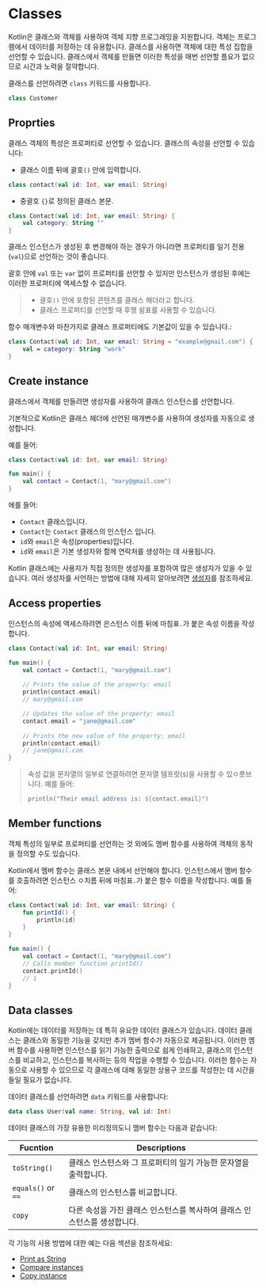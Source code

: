 # Classes

Kotlin은 클래스와 객체를 사용하여 객체 지향 프로그래밍을 지원합니다. 객체는 프로그램에서 데이터를 저장하는 데 유용합니다. 클래스를 사용하면 객체에 대한 특성 집합을 선언할 수 있습니다. 클래스에서 객체를 만들면 이러한 특성을 매번 선언할 플요가 없으므로 시간과 노력을 절약합니다.

클래스를 선언하려면 `class` 키워드를 사용합니다.

```kotlin
class Customer
```

## Proprties

클래스 객체의 특성은 프로퍼티로 선언할 수 있습니다. 클래스의 속성을 선언할 수 있습니다:

- 클래스 이름 뒤에 괄호`()` 안에 입력합니다.

```kotlin
class contact(val id: Int, var email: String)
```

- 중괄호 `{}`로 정의된 클래스 본문.
```kotlin
class Contact(val id: Int, var email: String) {
	val category: String ""
}
```

클래스 인스턴스가 생성된 후 변경해야 하는 경우가 아니라면 프로퍼티를 일기 전용(`val`)으로 선언하는 것이 좋습니다.

괄호 안에 `val` 또는 `var` 없이 프로퍼티를 선언할 수 있지만 인스턴스가 생성된 후에는 이러한 프로퍼티에 액세스할 수 없습니다.

> - 괄호`()` 안에 포함된 콘텐츠를 클래스 해더라고 합니다.
> - 클래스 프로퍼티를 선언할 때 후행 쉼표를 사용할 수 있습니다.

함수 매개변수와 마찬가지로 클래스 프로퍼티에도 기본값이 있을 수 있습니다.:

```Kotlin
class Contact(val id: Int, var email: String = "example@gmail.com") {
	val = category: String "work"
}
```

## Create instance

클래스에서 객체를 만들려면 생성자를 사용하여 클래스 인스턴스를 선언합니다.

기본적으로 Kotlin은 클래스 헤더에 선언된 매개변수를 사용하여 생성자를 자동으로 생성합니다.

예를 들어: 
```kotlin
class Contact(val id: Int, var email: String)

fun main() {
    val contact = Contact(1, "mary@gmail.com")
}
```

에를 들어:
- `Contact` 클래스입니다.
- `Contact`는 `Contact` 클래스의 인스턴스 입니다.
- `id`와 `email`은 속성(properties)입니다.
- `id`와 `email`은 기본 생성자와 함께 연락처를 생성하는 데 사용됩니다.

Kotlin 클래스에는 사용자가 직접 정의한 생성자를 포함하여 많은 생성자가 있을 수 있습니다. 여러 생성자를 서언하는 방법에 대해 자세히 알아보려면 [생성자](https://kotlinlang.org/docs/classes.html#constructors)를 참조하세요.

## Access properties

인스턴스의 속성에 액세스하려면 은스턴스 이름 뒤에 마침표`.`가 붙은 속성 이름을 작성합니다.

```kotlin
class Contact(val id: Int, var email: String)

fun main() {
    val contact = Contact(1, "mary@gmail.com")
    
    // Prints the value of the property: email
    println(contact.email)           
    // mary@gmail.com

    // Updates the value of the property: email
    contact.email = "jane@gmail.com"
    
    // Prints the new value of the property: email
    println(contact.email)           
    // jane@gmail.com
}
```
> 속성 값을 문자열의 일부로 연결하려면 문자열 템프릿(`$`)을 사용할 수 있ㅇ릇브니다. 예를 들어:
> ```Kotlin
> println("Their email address is: ${contact.email}")
> ```

## Member functions

객체 특성의 일부로 프로퍼티를 선언하는 것 외에도 멤버 함수를 사용하여 객체의 동작을 정의할 수도 있습니다.

Kotlin에서 멤버 함수는 클래스 본문 내에서 선언해야 합니다. 인스턴스에서 멤버 함수를 호출하려면 인스턴스 ㅇ치름 뒤에 마침표`.`가 붙은 함수 이름을 작성합니다. 예를 들어:
```kotlin
class Contact(val id: Int, var email: String) {
    fun printId() {
        println(id)
    }
}

fun main() {
    val contact = Contact(1, "mary@gmail.com")
    // Calls member function printId()
    contact.printId()           
    // 1
}
```

## Data classes

Kotlin에는 데이터를 저장하는 데 특히 유요한 데이터 클래스가 있습니다. 데이터 클래스는 클래스와 동일한 기능을 갖지만 추가 멤버 함수가 자동으로 제공됩니다. 이러한 멤버 함수를 사용하면 인스턴스를 읽기 가능한 출력으로 쉽게 인쇄하고, 클래스의 인스턴스를 비교하고, 인스턴스를 복사하는 등의 작업을 수행할 수 있습니다. 이러한 함수는 자동으로 사용할 수 있으므로 각 클래스에 대해 동일한 상용구 코드를 작성한는 데 시간을 들일 필요가 없습니다.

데이터 클래스를 선언하려면 `data` 키워드를 사용합니다:

```kotlin
data class User(val name: String, val id: Int)
```

데이터 클래스의 가장 유용한 미리정의도니 멤버 함수는 다음과 같습니다:

| Fucntion | Descriptions |
| --- | --- | 
| `toString()` | 클래스 인스턴스와 그 프로퍼티의 일기 가능한 문자열을 출력합니다.|
| `equals()` or `==` | 클래스의 인스턴스를 비교합니다. |
| `copy` | 다른 속성을 가진 클래스 인스턴스를 복사하여 클래스 인스턴스를 생성합니다. |

각 기능의 사용 방법에 대한 예는 다음 섹션을 참조하세요:

-  [Print as String](https://kotlinlang.org/docs/kotlin-tour-classes.html#print-as-string)
- [Compare instances](https://kotlinlang.org/docs/kotlin-tour-classes.html#compare-instances)
- [Copy instance](https://kotlinlang.org/docs/kotlin-tour-classes.html#copy-instance)

